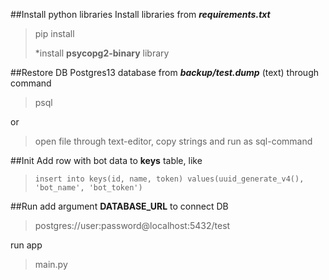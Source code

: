 ##Install python libraries
Install libraries from __*requirements.txt*__
>pip install
> 
>*install __psycopg2-binary__ library

##Restore DB
Postgres13 database from __*backup/test.dump*__ (text) through command 
>psql 

or
>open file through text-editor, copy strings and run as sql-command

##Init
Add row with bot data to __keys__ table, like
>`insert into keys(id, name, token) values(uuid_generate_v4(), 'bot_name', 'bot_token')`

##Run
add argument __DATABASE_URL__ to connect DB
>postgres://user:password@localhost:5432/test

run app 
>main.py
